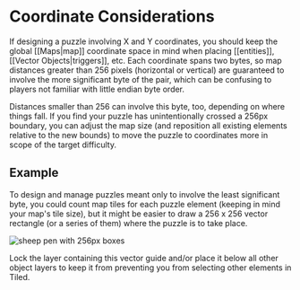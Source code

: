 # Coordinate Considerations

If designing a puzzle involving X and Y coordinates, you should keep the global [[Maps|map]] coordinate space in mind when placing [[entities]], [[Vector Objects|triggers]], etc. Each coordinate spans two bytes, so map distances greater than 256 pixels (horizontal or vertical) are guaranteed to involve the more significant byte of the pair, which can be confusing to players not familiar with little endian byte order.

Distances smaller than 256 can involve this byte, too, depending on where things fall. If you find your puzzle has unintentionally crossed a 256px boundary, you can adjust the map size (and reposition all existing elements relative to the new bounds) to move the puzzle to coordinates more in scope of the target difficulty.

## Example

To design and manage puzzles meant only to involve the least significant byte, you could count map tiles for each puzzle element (keeping in mind your map's tile size), but it might be easier to draw a 256 x 256 vector rectangle (or a series of them) where the puzzle is to take place.

 ![sheep pen with 256px boxes](media/sheep-pen.png)

Lock the layer containing this vector guide and/or place it below all other object layers to keep it from preventing you from selecting other elements in Tiled.
